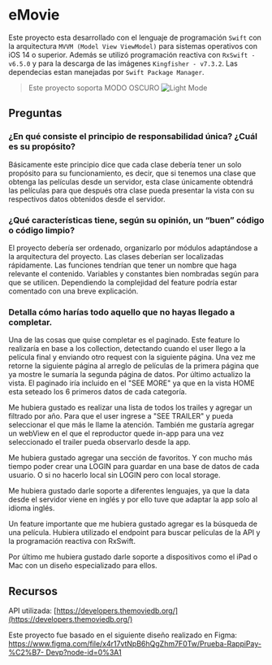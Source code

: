 # eMovie

Este proyecto esta desarrollado con el lenguaje de programación `Swift` con la arquitectura `MVVM (Model View ViewModel)` para sistemas operativos con iOS 14 o superior. Además se utilizó programación reactiva con `RxSwift - v6.5.0` y para la descarga de las imágenes `Kingfisher - v7.3.2`. Las dependecias estan manejadas por `Swift Package Manager`. 

> Este proyecto soporta MODO OSCURO
![Light Mode](https://firebasestorage.googleapis.com/v0/b/meniuz.appspot.com/o/FCMImages%2FeMovie%2FeMovie.png?alt=media&token=07287523-79f0-4bb0-ad52-24ee811f078e)

## Preguntas

### ¿En qué consiste el principio de responsabilidad única? ¿Cuál es su propósito?

Básicamente este principio dice que cada clase debería tener un solo propósito para su funcionamiento, es decir, que si tenemos una clase que obtenga las películas desde un servidor, esta clase únicamente obtendrá las películas para que después otra clase pueda presentar la vista con su respectivos datos obtenidos desde el servidor.

### ¿Qué características tiene, según su opinión, un “buen” código o código limpio?

El proyecto debería ser ordenado, organizarlo por módulos adaptándose a la arquitectura del proyecto. Las clases deberían ser localizadas rápidamente. Las funciones tendrían que tener un nombre que haga relevante el contenido. Variables y constantes bien nombradas según para que se utilicen. Dependiendo la complejidad del feature podría estar comentado con una breve explicación. 

### Detalla cómo harías todo aquello que no hayas llegado a completar.

Una de las cosas que quise completar es el paginado. Este feature lo realizaría en base a los collection, detectando cuando el user llego a la película final y enviando otro request con la siguiente página. Una vez me retorne la siguiente página al arreglo de películas de la primera página que ya mostre le sumaría la segunda página de datos. Por último actualizo la vista. El paginado iría incluido en el "SEE MORE" ya que en la vista HOME esta seteado los 6 primeros datos de cada categoría.

Me hubiera gustado es realizar una lista de todos los trailes y agregar un filtrado por año. Para que el user ingrese a "SEE TRAILER" y pueda seleccionar el que más le llame la atención. También me gustaría agregar un webView en el que el reproductor quede in-app para una vez seleccionado el trailer pueda observarlo desde la app.

Me hubiera gustado agregar una sección de favoritos. Y con mucho más tiempo poder crear una LOGIN para guardar en una base de datos de cada usuario. O si no hacerlo local sin LOGIN pero con local storage.

Me hubiera gustado darle soporte a diferentes lenguajes, ya que la data desde el servidor viene en inglés y por ello tuve que adaptar la app solo al idioma inglés.

Un feature importante que me hubiera gustado agregar es la búsqueda de una película. Hubiera utilizado el endpoint para buscar películas de la API y la programación reactiva con RxSwift.

Por último me hubiera gustado darle soporte a dispositivos como el iPad o Mac con un diseño especializado para ellos.

## Recursos

API utilizada:
[https://developers.themoviedb.org/](https://developers.themoviedb.org/)

Este proyecto fue basado en el siguiente diseño realizado en Figma:
[https://www.figma.com/file/x4r17vtNpB6hQgZhm7F0Tw/Prueba-RappiPay-%C2%B7-
Devp?node-id=0%3A1]()
